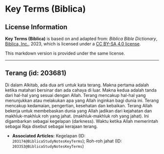 # Key Terms (Biblica)

## License Information

**Key Terms (Biblica)** is based on and adapted from: _Biblica Bible Dictionary_, [Biblica, Inc.](https://www.biblica.com/), 2023, which is licensed under a [CC BY-SA 4.0 license](https://creativecommons.org/licenses/by-sa/4.0/legalcode.en).

This markdown version is provided under the same license.



--------------------------------

## Terang (id: 203681)

Di dalam Alkitab, ada dua arti untuk kata terang. Makna pertama adalah ketika matahari bersinar dan ada cahaya di luar. Makna kedua adalah tanda dari hal\-hal yang sesuai dengan Allah. Terang mencakup hal\-hal yang menunjukkan atau melakukan apa yang Allah inginkan bagi dunia ini. Terang mencakup kedamaian, pengertian, kesehatan dan kebaikan. Terang Allah bekerja untuk membebaskan dunia yang Allah jadikan dari kejahatan dan makhluk\-makhluk roh yang jahat. (makhluk\-makhluk roh yang jahat). Ini digambarkan sebagai kegelapan (darkness). Waktu ketika Allah memerintah sebagai Raja disebut sebagai kerajaan terang.

* **Associated Articles:** Kegelapan (ID: `203174@BiblicaStudyNotesKeyTerms`);  Roh-roh jahat (ID: `203353@BiblicaStudyNotesKeyTerms`)

